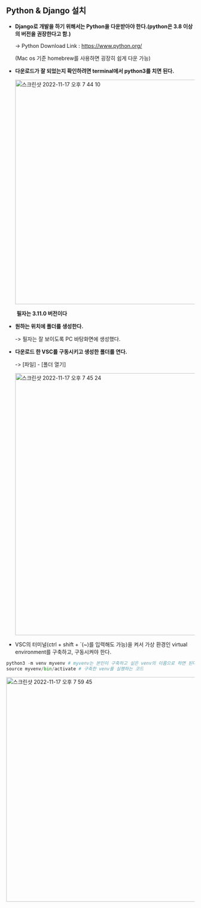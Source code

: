  ## Python & Django 설치
- **Django로 개발을 하기 위해서는 Python을 다운받아야 한다.(python은 3.8 이상의 버전을 권장한다고 함.)**

  -> Python Download Link : https://www.python.org/

  (Mac os 기준 homebrew를 사용하면 굉장히 쉽게 다운 가능)
  
  

- **다운로드가 잘 되었는지 확인하려면 terminal에서 python3를 치면 된다.**


  <img width="600" alt="스크린샷 2022-11-17 오후 7 44 10" src="https://user-images.githubusercontent.com/91196025/202426483-f1bb9d7c-fe4e-4d4d-893f-8bcb6511ee1a.png">

  ​	**필자는 3.11.0 버전이다**
  
  

- **원하는 위치에 폴더를 생성한다.**

  -> 필자는 잘 보이도록 PC 바탕화면에 생성했다.



- **다운로드 한 VSC를 구동시키고 생성한 폴더를 연다.**

  -> [파일] - [폴더 열기]

  <img width="700" alt="스크린샷 2022-11-17 오후 7 45 24" src="https://user-images.githubusercontent.com/91196025/202426528-d2999552-da25-4cfc-af66-6de46e33e9b8.png">
  
- VSC의 터미널(ctrl + shift + `(~)를 입력해도 가능)을 켜서 가상 환경인 virtual environment를 구축하고, 구동시켜야 한다.
```python
python3 -m venv myvenv # myvenv는 본인이 구축하고 싶은 venv의 이름으로 하면 된다.
source myvenv/bin/activate # 구축한 venv를 실행하는 코드
```
<img width="600" alt="스크린샷 2022-11-17 오후 7 59 45" src="https://user-images.githubusercontent.com/91196025/202429120-15ebbbf5-172c-4401-b984-de1e5b1e8e15.png">



